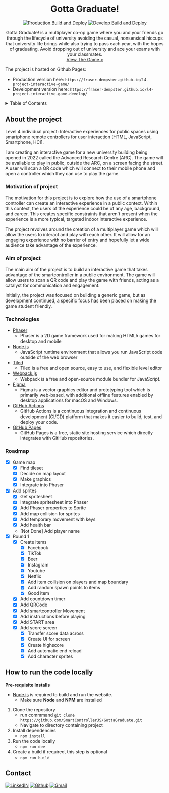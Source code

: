 <div align="center">
  <h1 align="center">Gotta Graduate!</h3>
  
<!--     <a href="https://github.com/othneildrew/Best-README-Template">
    <img src="images/logo.png" alt="Logo" width="80" height="80">
  </a> -->
  [![Production Build and Deploy](https://github.com/SmartControllerJS/l4-project-interactive-game/actions/workflows/production.yml/badge.svg?branch=main)](https://github.com/SmartControllerJS/l4-project-interactive-game/actions/workflows/production.yml)
    [![Develop Build and Deploy](https://github.com/SmartControllerJS/l4-project-interactive-game/actions/workflows/develop.yml/badge.svg?branch=develop)](https://github.com/SmartControllerJS/l4-project-interactive-game/actions/workflows/develop.yml)
  <p align="center">
    Gotta Graduate! is a multiplayer co-op game where you and your friends go through the lifecycle of university avoiding the casual, nonsensical hiccups that university life brings while also trying to pass each year, with the hopes of graduating. Avoid dropping out of university and ace your exams with your classmates.
    <br />
    <a href="https://fraser-dempster.github.io/l4-project-interactive-game/">View The Game »</strong></a>
  </p>
</div>

The project is hosted on Github Pages:
- Production version here: `https://fraser-dempster.github.io/l4-project-interactive-game/`
- Development version here: `https://fraser-dempster.github.io/l4-project-interactive-game-develop/`

<!-- TABLE OF CONTENTS -->
<details>
  <summary>Table of Contents</summary>
  <ol>
    <li>
      <a href="#about-the-project">About The Project</a>
      <ul>
        <li><a href="#motivation-of-project">Motivation of project</a></li>
        <li><a href="#aim-of-project">Aim of project</a></li>
        <li><a href="#technologies">Technologies</a></li>
        <li><a href="#roadmap">Roadmap</a></li>
      </ul>
    </li>
    <li>
      <a href="#how-to-run-the-code-locally">How to run the code locally</a>
    </li>
    <li>
      <a href="#contact">Contact</a>
    </li>
  </ol>

</details>

## About the project
Level 4 individual project: Interactive experiences for public spaces using smartphone remote controllers for user interaction [HTML, JavaScript, Smartphone, HCI].

I am creating an interactive game for a new university building being opened in 2022 called the Advanced Research Centre (ARC). The game will be available to play in public, outside the ARC, on a screen facing the street. A user will scan a QR code which will connect to their mobile phone and open a controller which they can use to play the game.

### Motivation of project
The motivation for this project is to explore how the use of a smartphone controller can create an interactive experience in a public context. Within this context, the users of the experience could be of any age, background, and career. This creates specific constraints that aren't present when the experience is a more typical, targeted indoor interactive experience.

The project revolves around the creation of a multiplayer game which will allow the users to interact and play with each other. It will allow for an engaging experience with no barrier of entry and hopefully let a wide audience take advantage of the experience. 

### Aim of project
The main aim of the project is to build an interactive game that takes advantage of the smartcontroller in a public environment. The game will allow users to scan a QR code and play the game with friends, acting as a catalyst for communication and engagement. 

Initially, the project was focused on building a generic game, but as development continued, a specific focus has been placed on making the game student friendly.
### Technologies

* [Phaser](https://phaser.io/)
  * Phaser is a 2D game framework used for making HTML5 games for desktop and mobile
* [Node.js](https://nodejs.org/en/)
  * JavaScript runtime environment that allows you run JavaScript code outside of the web browser
* [Tiled](https://www.mapeditor.org/)
  * Tiled is a free and open source, easy to use, and flexible level editor
* [Webpack.js](https://webpack.js.org/)
  * Webpack is a free and open-source module bundler for JavaScript.
* [Figma](https://www.figma.com/)
  * Figma is a vector graphics editor and prototyping tool which is primarily web-based, with additional offline features enabled by desktop applications for macOS and Windows.
* [GitHub Actions](https://github.com/features/actions)
  * GitHub Actions is a continuous integration and continuous development (CI/CD) platform that makes it easier to build, test, and deploy your code.
* [GitHub Pages](https://pages.github.com/)
  * GitHub Pages is a free, static site hosting service which directly integrates with GitHub repositories.

### Roadmap
- [x] Game map
  - [x] Find tileset
  - [x] Decide on map layout
  - [x] Make graphics
  - [x] Integrate into Phaser
- [x] Add sprites
  - [x] Get spritesheet
  - [x] Integrate spritesheet into Phaser
  - [x] Add Phaser properties to Sprite
  - [x] Add map collision for sprites
  - [x] Add temporary movement with keys
  - [x] Add health bar
  - [Not Done] Add player name
- [x] Round 1
  - [x] Create items
    - [x] Facebook
    - [x] TikTok
    - [x] Beer
    - [x] Instagram
    - [x] Youtube
    - [x] Netflix
    - [x] Add item collision on players and map boundary
    - [x] Add random spawn points to items
    - [x] Good item
  - [x] Add countdown timer
  - [x] Add QRCode
  - [x] Add smartcontroller Movement
  - [x] Add instructions before playing
  - [x] Add START area
  - [x] Add score screen
    - [x] Transfer score data across
    - [x] Create UI for screen
    - [x] Create highscore
    - [x] Add automatic end reload
    - [x] Add character sprites 

## How to run the code locally
**Pre-requisite Installs**
* [Node.js](https://nodejs.org/en/) is required to build and run the website.
  * Make sure **Node** and **NPM** are installed

1. Clone the repository
    * run commmand `git clone https://github.com/SmartControllerJS/GottaGraduate.git`
    * Navigate to directory containing project
2. Install dependencies
    * `npm install`
3. Run the code locally
    * `npm run dev`
4. Create a build if required, this step is optional
    * `npm run build`

## Contact

[![LinkedIN](https://img.shields.io/badge/LinkedIn-0077B5?style=for-the-badge&logo=linkedin&logoColor=white)](https://www.linkedin.com/in/fraser-dempster-0470641ba/)
[![Github](https://img.shields.io/badge/GitHub-100000?style=for-the-badge&logo=github&logoColor=white)](https://github.com/fraser-dempster)
[![Gmail](https://img.shields.io/badge/Gmail-D14836?style=for-the-badge&logo=gmail&logoColor=white)](mailto:fraserdempster23@gmail.com)
